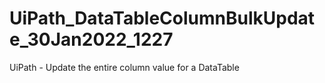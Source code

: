 # UiPath_DataTableColumnBulkUpdate_30Jan2022_1227
UiPath - Update the entire column value for a DataTable
